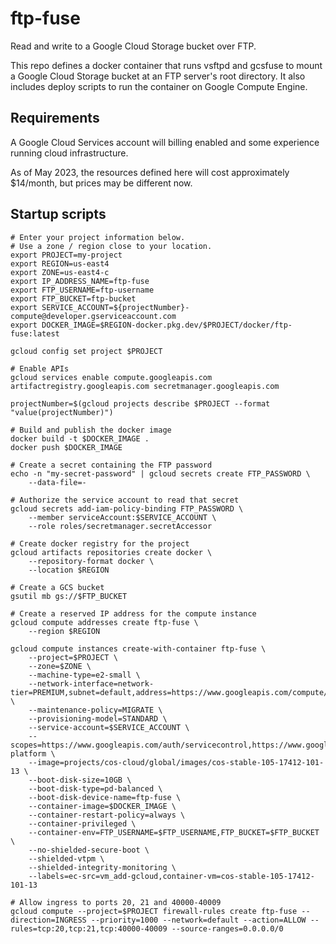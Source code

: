# ftp-fuse

Read and write to a Google Cloud Storage bucket over FTP.

This repo defines a docker container that runs vsftpd and gcsfuse to mount a Google Cloud Storage bucket at an FTP server's root directory. It also includes deploy scripts to run the container on Google Compute Engine.

## Requirements

A Google Cloud Services account will billing enabled and some experience running cloud infrastructure.

As of May 2023, the resources defined here will cost approximately $14/month, but prices may be different now.

## Startup scripts

```
# Enter your project information below.
# Use a zone / region close to your location.
export PROJECT=my-project
export REGION=us-east4
export ZONE=us-east4-c
export IP_ADDRESS_NAME=ftp-fuse
export FTP_USERNAME=ftp-username
export FTP_BUCKET=ftp-bucket
export SERVICE_ACCOUNT=${projectNumber}-compute@developer.gserviceaccount.com
export DOCKER_IMAGE=$REGION-docker.pkg.dev/$PROJECT/docker/ftp-fuse:latest

gcloud config set project $PROJECT

# Enable APIs
gcloud services enable compute.googleapis.com artifactregistry.googleapis.com secretmanager.googleapis.com

projectNumber=$(gcloud projects describe $PROJECT --format "value(projectNumber)")

# Build and publish the docker image
docker build -t $DOCKER_IMAGE .
docker push $DOCKER_IMAGE

# Create a secret containing the FTP password
echo -n "my-secret-password" | gcloud secrets create FTP_PASSWORD \
    --data-file=-

# Authorize the service account to read that secret
gcloud secrets add-iam-policy-binding FTP_PASSWORD \
    --member serviceAccount:$SERVICE_ACCOUNT \
    --role roles/secretmanager.secretAccessor

# Create docker registry for the project
gcloud artifacts repositories create docker \
    --repository-format docker \
    --location $REGION

# Create a GCS bucket
gsutil mb gs://$FTP_BUCKET

# Create a reserved IP address for the compute instance
gcloud compute addresses create ftp-fuse \
    --region $REGION

gcloud compute instances create-with-container ftp-fuse \
    --project=$PROJECT \
    --zone=$ZONE \
    --machine-type=e2-small \
    --network-interface=network-tier=PREMIUM,subnet=default,address=https://www.googleapis.com/compute/v1/projects/$PROJECT/regions/$REGION/addresses/$IP_ADDRESS_NAME \
    --maintenance-policy=MIGRATE \
    --provisioning-model=STANDARD \
    --service-account=$SERVICE_ACCOUNT \
    --scopes=https://www.googleapis.com/auth/servicecontrol,https://www.googleapis.com/auth/service.management.readonly,https://www.googleapis.com/auth/logging.write,https://www.googleapis.com/auth/monitoring.write,https://www.googleapis.com/auth/trace.append,https://www.googleapis.com/auth/devstorage.full_control,https://www.googleapis.com/auth/cloud-platform \
    --image=projects/cos-cloud/global/images/cos-stable-105-17412-101-13 \
    --boot-disk-size=10GB \
    --boot-disk-type=pd-balanced \
    --boot-disk-device-name=ftp-fuse \
    --container-image=$DOCKER_IMAGE \
    --container-restart-policy=always \
    --container-privileged \
    --container-env=FTP_USERNAME=$FTP_USERNAME,FTP_BUCKET=$FTP_BUCKET \
    --no-shielded-secure-boot \
    --shielded-vtpm \
    --shielded-integrity-monitoring \
    --labels=ec-src=vm_add-gcloud,container-vm=cos-stable-105-17412-101-13

# Allow ingress to ports 20, 21 and 40000-40009
gcloud compute --project=$PROJECT firewall-rules create ftp-fuse --direction=INGRESS --priority=1000 --network=default --action=ALLOW --rules=tcp:20,tcp:21,tcp:40000-40009 --source-ranges=0.0.0.0/0
```
